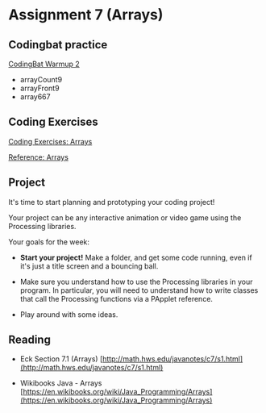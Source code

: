 # Assignment 7 (Arrays)

## Codingbat practice

[CodingBat Warmup 2](https://codingbat.com/java/Warmup-2)

* arrayCount9
* arrayFront9
* array667


## Coding Exercises

[Coding Exercises: Arrays](https://dkessner.github.io/csbook/java/coding-exercises-arrays.html)

[Reference: Arrays](https://dkessner.github.io/csbook/java/arrays.html)


## Project

It's time to start planning and prototyping your coding project!  

Your project can be any interactive animation or video game using the
Processing libraries.  

Your goals for the week:

* __Start your project!__  Make a folder, and get some code running, even if
  it's just a title screen and a bouncing ball.

* Make sure you understand how to use the Processing libraries in your program.
  In particular, you will need to understand how to write classes that call the
  Processing functions via a PApplet reference.

* Play around with some ideas.


## Reading

* Eck Section 7.1 (Arrays)
[http://math.hws.edu/javanotes/c7/s1.html](http://math.hws.edu/javanotes/c7/s1.html)

* Wikibooks Java - Arrays
[https://en.wikibooks.org/wiki/Java_Programming/Arrays](https://en.wikibooks.org/wiki/Java_Programming/Arrays)


